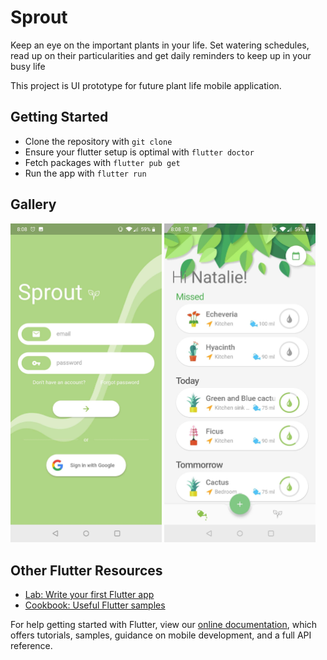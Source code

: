# Sprout

Keep an eye on the important plants in your life. Set watering schedules, read up on their particularities
and get daily reminders to keep up in your busy life

This project is UI prototype for future plant life mobile application.

## Getting Started

* Clone the repository with `git clone`
* Ensure your flutter setup is optimal with `flutter doctor`
* Fetch packages with `flutter pub get`
* Run the app with `flutter run`

## Gallery
<p float="left">
    <img src="./gallery/Screenshot_20191126-200815.jpg" width="48%"/>
    <img src="./gallery/Screenshot_20191126-200831.jpg" width="48%"/>
</p>

## Other Flutter Resources

- [Lab: Write your first Flutter app](https://flutter.dev/docs/get-started/codelab)
- [Cookbook: Useful Flutter samples](https://flutter.dev/docs/cookbook)

For help getting started with Flutter, view our
[online documentation](https://flutter.dev/docs), which offers tutorials,
samples, guidance on mobile development, and a full API reference.
